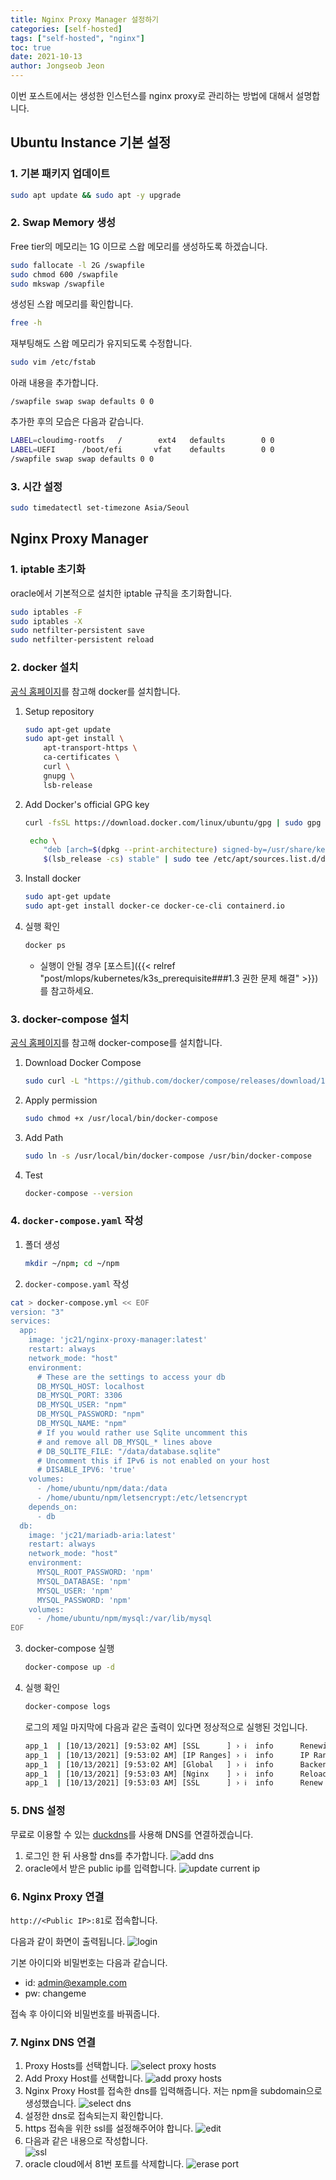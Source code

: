 ```yaml
---
title: Nginx Proxy Manager 설정하기
categories: [self-hosted]
tags: ["self-hosted", "nginx"]
toc: true
date: 2021-10-13
author: Jongseob Jeon
---
```


이번 포스트에서는 생성한 인스턴스를 nginx proxy로 관리하는 방법에 대해서 설명합니다.

## Ubuntu Instance 기본 설정
### 1. 기본 패키지 업데이트
```bash
sudo apt update && sudo apt -y upgrade
```

### 2. Swap Memory 생성
Free tier의 메모리는 1G 이므로 스왑 메모리를 생성하도록 하겠습니다.
```bash
sudo fallocate -l 2G /swapfile
sudo chmod 600 /swapfile
sudo mkswap /swapfile
```

생성된 스왑 메모리를 확인합니다.
```bash
free -h
```

재부팅해도 스왑 메모리가 유지되도록 수정합니다.
```bash
sudo vim /etc/fstab
```

아래 내용을 추가합니다.
```
/swapfile swap swap defaults 0 0
```

추가한 후의 모습은 다음과 같습니다.
```sh
LABEL=cloudimg-rootfs   /        ext4   defaults        0 0
LABEL=UEFI      /boot/efi       vfat    defaults        0 0
/swapfile swap swap defaults 0 0
```

### 3. 시간 설정
```bash
sudo timedatectl set-timezone Asia/Seoul
```

## Nginx Proxy Manager
### 1. iptable 초기화
oracle에서 기본적으로 설치한 iptable 규칙을 초기화합니다.
```bash
sudo iptables -F
sudo iptables -X
sudo netfilter-persistent save
sudo netfilter-persistent reload
```

### 2. docker 설치
[공식 홈페이지](https://docs.docker.com/engine/install/ubuntu/)를 참고해 docker를 설치합니다.
1. Setup repository
    ```bash
    sudo apt-get update
    sudo apt-get install \
        apt-transport-https \
        ca-certificates \
        curl \
        gnupg \
        lsb-release
    ```
2. Add Docker's official GPG key
    ```bash
    curl -fsSL https://download.docker.com/linux/ubuntu/gpg | sudo gpg --dearmor -o /usr/share/keyrings/docker-archive-keyring.gpg
    ```
    ```bash
     echo \
        "deb [arch=$(dpkg --print-architecture) signed-by=/usr/share/keyrings/docker-archive-keyring.gpg] https://download.docker.com/linux/ubuntu \
        $(lsb_release -cs) stable" | sudo tee /etc/apt/sources.list.d/docker.list > /dev/null
    ```
3. Install docker
    ```bash
    sudo apt-get update
    sudo apt-get install docker-ce docker-ce-cli containerd.io
    ```
4. 실행 확인
    ```bash
    docker ps
    ```
    - 실행이 안될 경우 [포스트]({{< relref "post/mlops/kubernetes/k3s_prerequisite###1.3 권한 문제 해결" >}})를 참고하세요.

### 3. docker-compose 설치
[공식 홈페이지](https://docs.docker.com/compose/install/)를 참고해 docker-compose를 설치합니다.
1. Download Docker Compose
    ```bash
    sudo curl -L "https://github.com/docker/compose/releases/download/1.29.2/docker-compose-$(uname -s)-$(uname -m)" -o /usr/local/bin/docker-compose
    ```
2. Apply permission
    ```bash
    sudo chmod +x /usr/local/bin/docker-compose
    ```
3. Add Path
    ```bash
    sudo ln -s /usr/local/bin/docker-compose /usr/bin/docker-compose
    ```
4. Test
    ```bash
    docker-compose --version
    ```

### 4. `docker-compose.yaml` 작성
1. 폴더 생성
    ```bash
    mkdir ~/npm; cd ~/npm
    ```
2. `docker-compose.yaml` 작성
```bash
cat > docker-compose.yml << EOF
version: "3"
services:
  app:
    image: 'jc21/nginx-proxy-manager:latest'
    restart: always
    network_mode: "host"
    environment:
      # These are the settings to access your db
      DB_MYSQL_HOST: localhost
      DB_MYSQL_PORT: 3306
      DB_MYSQL_USER: "npm"
      DB_MYSQL_PASSWORD: "npm"
      DB_MYSQL_NAME: "npm"
      # If you would rather use Sqlite uncomment this
      # and remove all DB_MYSQL_* lines above
      # DB_SQLITE_FILE: "/data/database.sqlite"
      # Uncomment this if IPv6 is not enabled on your host
      # DISABLE_IPV6: 'true'
    volumes:
      - /home/ubuntu/npm/data:/data
      - /home/ubuntu/npm/letsencrypt:/etc/letsencrypt
    depends_on:
      - db
  db:
    image: 'jc21/mariadb-aria:latest'
    restart: always
    network_mode: "host"
    environment:
      MYSQL_ROOT_PASSWORD: 'npm'
      MYSQL_DATABASE: 'npm'
      MYSQL_USER: 'npm'
      MYSQL_PASSWORD: 'npm'
    volumes:
      - /home/ubuntu/npm/mysql:/var/lib/mysql
EOF
```
3. docker-compose 실행
    ```bash
    docker-compose up -d
    ```
4. 실행 확인
    ```bash
    docker-compose logs
    ```
    로그의 제일 마지막에 다음과 같은 출력이 있다면 정상적으로 실행된 것입니다.
    ```bash
    app_1  | [10/13/2021] [9:53:02 AM] [SSL      ] › ℹ  info      Renewing SSL certs close to expiry...
    app_1  | [10/13/2021] [9:53:02 AM] [IP Ranges] › ℹ  info      IP Ranges Renewal Timer initialized
    app_1  | [10/13/2021] [9:53:02 AM] [Global   ] › ℹ  info      Backend PID 246 listening on port 3000 ...
    app_1  | [10/13/2021] [9:53:03 AM] [Nginx    ] › ℹ  info      Reloading Nginx
    app_1  | [10/13/2021] [9:53:03 AM] [SSL      ] › ℹ  info      Renew Complete
    ```

### 5. DNS 설정
무료로 이용할 수 있는 [duckdns](https://www.duckdns.org/)를 사용해 DNS를 연결하겠습니다.

1. 로그인 한 뒤 사용할 dns를 추가합니다.
    ![add dns](/imgs/self-hosted/nginx_proxy-0.png)
2. oracle에서 받은 public ip를 입력합니다.
    ![update current ip](/imgs/self-hosted/nginx_proxy-1.png)

### 6. Nginx Proxy 연결
`http://<Public IP>:81`로 접속합니다.

다음과 같이 화면이 출력됩니다.
![login](/imgs/self-hosted/nginx_proxy-2.png)

기본 아이디와 비밀번호는 다음과 같습니다.
- id: admin@example.com
- pw: changeme

접속 후 아이디와 비밀번호를 바꿔줍니다.

### 7. Nginx DNS 연결
1. Proxy Hosts를 선택합니다.
    ![select proxy hosts](/imgs/self-hosted/nginx_proxy-3.png)
2. Add Proxy Host를 선택합니다.
    ![add proxy hosts](/imgs/self-hosted/nginx_proxy-4.png)
3. Nginx Proxy Host를 접속한 dns를 입력해줍니다.
    저는 npm을 subdomain으로 생성했습니다.
    ![select dns](/imgs/self-hosted/nginx_proxy-5.png)
4. 설정한 dns로 접속되는지 확인합니다.
5. https 접속을 위한 ssl를 설정해주어야 합니다.
    ![edit](/imgs/self-hosted/nginx_proxy-6.png)
6. 다음과 같은 내용으로 작성합니다.   
    ![ssl](/imgs/self-hosted/nginx_proxy-7.png) 
7. oracle cloud에서 81번 포트를 삭제합니다.
    ![erase port](/imgs/self-hosted/nginx_proxy-8.png) 
